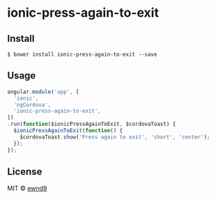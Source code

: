 # ionic-press-again-to-exit

## Install

```
$ bower install ionic-press-again-to-exit --save
```

## Usage

```javascript
angular.module('app', [
  'ionic',
  'ngCordova',
  'ionic-press-again-to-exit',
])
.run(function($ionicPressAgainToExit, $cordovaToast) {
  $ionicPressAgainToExit(function() {
    $cordovaToast.show('Press again to exit', 'short', 'center');
  });
});
```

## License

MIT © [ewnd9](http://ewnd9.com)

